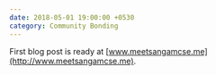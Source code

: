 ```yaml
---
date: 2018-05-01 19:00:00 +0530
category: Community Bonding
---
```


First blog post is ready at [www.meetsangamcse.me](http://www.meetsangamcse.me).
